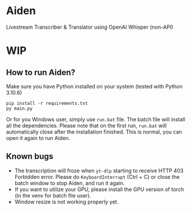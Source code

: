 # Aiden
Livestream Transcriber &amp; Translator using OpenAI Whisper (non-API)

# WIP

## How to run Aiden?
Make sure you have Python installed on your system (tested with Python 3.10.6)
```
pip install -r requirements.txt
py main.py
```
Or for you Windows user, simply use `run.bat` file. The batch file will install all the dependencies. 
Please note that on the first run, `run.bat` will automatically close after the installation finished. This is normal, you can open it again to run Aiden.

## Known bugs
- The transcription will froze when `yt-dlp` starting to receive HTTP 403 Forbidden error. Please do `KeyboardInterrupt` (Ctrl + C) or close the batch window to stop Aiden, and run it again.
- If you want to utilize your GPU, please install the GPU version of torch (in the venv for batch file user).
- Window resize is not working properly yet.
